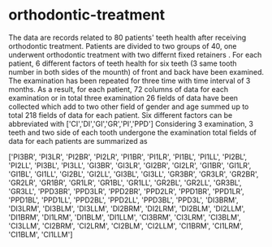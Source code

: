 # orthodontic-treatment
The data are records related to 80 patients' teeth health after receiving orthodontic treatment. Patients are divided to two groups of 40, one underwent orthodontic treatment with two differnt fixed retainers . For each patient, 6 different factors of teeth health for six teeth (3 same tooth number in both sides of the mounth) of front and back have been examined. The examination has been repeated for three time with time interval of 3 months. As a result, for each patient, 72 columns of data for each examination or in total three examination 26 fields of data have been collected which add to two other field of gender and age summed up to total 218 fields of data for each patient. Six different factors can be abbreviated with ['CI','DI','GI','GR','PI','PPD'] Considering 3 examination, 3 teeth and two side of each tooth undergone the examination total fields of data for each patients are summarized as

['PI3BR', 'PI3LR', 'PI2BR', 'PI2LR', 'PI1BR', 'PI1LR', 'PI1BL', 'PI1LL', 'PI2BL', 'PI2LL', 'PI3BL', 'PI3LL',
'GI3BR', 'GI3LR', 'GI2BR', 'GI2LR', 'GI1BR', 'GI1LR', 'GI1BL', 'GI1LL', 'GI2BL', 'GI2LL', 'GI3BL', 'GI3LL',
'GR3BR', 'GR3LR', 'GR2BR', 'GR2LR', 'GR1BR', 'GR1LR', 'GR1BL', 'GR1LL', 'GR2BL', 'GR2LL', 'GR3BL', 'GR3LL',
'PPD3BR', 'PPD3LR', 'PPD2BR', 'PPD2LR', 'PPD1BR', 'PPD1LR', 'PPD1BL', 'PPD1LL', 'PPD2BL', 'PPD2LL', 'PPD3BL', 'PPD3L',
'DI3BRM', 'DI3LRM', 'DI3BLM', 'DI3LLM', 'DI2BRM', 'DI2LRM', 'DI2BLM', 'DI2LLM', 'DI1BRM', 'DI1LRM', 'DI1BLM', 'DI1LLM',
'CI3BRM', 'CI3LRM', 'CI3BLM', 'CI3LLM', 'CI2BRM', 'CI2LRM', 'CI2BLM', 'CI2LLM', 'CI1BRM', 'CI1LRM', 'CI1BLM', 'CI1LLM']
